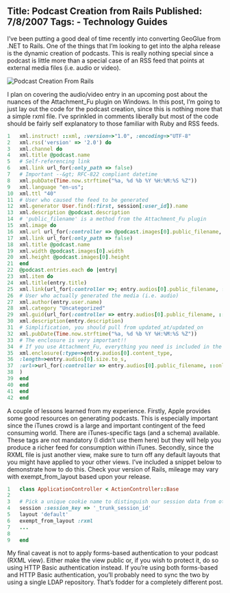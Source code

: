 Title: Podcast Creation from Rails
Published: 7/8/2007
Tags:
    - Technology Guides
---
I’ve been putting a good deal of time recently into converting GeoGlue from .NET to Rails. One of the things that I’m looking to get into the alpha release is the dynamic creation of podcasts. This is really nothing special since a podcast is little more than a special case of an RSS feed that points at external media files (i.e. audio or video).

![Podcast Creation From Rails](https://s3.amazonaws.com/s3.beckshome.com/20070708-Podcast-Creation-From-Rails.jpg)

I plan on covering the audio/video entry in an upcoming post about the nuances of the Attachment_Fu plugin on Windows. In this post, I’m going to just lay out the code for the podcast creation, since this is nothing more that a simple rxml file. I’ve sprinkled in comments liberally but most of the code should be fairly self explanatory to those familiar with Ruby and RSS feeds.

```ruby
1	xml.instruct! ::xml, :version=>"1.0", :encoding=>"UTF-8"
2	xml.rss('version' => '2.0') do
3	xml.channel do
4	xml.title @podcast.name
5	# Self-referencing link
6	xml.link url_for(:only_path => false)
7	# Important --&gt; RFC-822 compliant datetime
8	xml.pubDate(Time.now.strftime("%a, %d %b %Y %H:%M:%S %Z"))
9	xml.language "en-us";
10	xml.ttl "40"
11	# User who caused the feed to be generated
12	xml.generator User.find(:first, session[:user_id]).name
13	xml.description @podcast.description
14	# 'public_filename' is a method from the Attachment_Fu plugin
15	xml.image do
16	xml.url url_for(:controller => @podcast.images[0].public_filename, ::only_path => false)
17	xml.link url_for(:only_path => false)
18	xml.title @podcast.name
19	xml.width @podcast.images[0].width
20	xml.height @podcast.images[0].height
21	end
22	@podcast.entries.each do |entry|
23	xml.item do
24	xml.title(entry.title)
25	xml.link(url_for(:controller =>; entry.audios[0].public_filename, ::only_path => false))
26	# User who actually generated the media (i.e. audio)
27	xml.author(entry.user.name)
28	xml.category "Uncategorized"
29	xml.guid(url_for(:controller => entry.audios[0].public_filename, ::only_path => false))
30	xml.description(entry.description)
31	# Simplification, you should pull from updated_at/updated_on
32	xml.pubDate(Time.now.strftime("%a, %d %b %Y %H:%M:%S %Z"))
33	# The enclosure is very important!!
34	# If you use Attachment_Fu, everything you need is included in the model
35	xml.enclosure(:type=>entry.audios[0].content_type,
36	:length=>entry.audios[0].size.to_s,
37	:url=>url_for(:controller => entry.audios[0].public_filename, ::only_path => false)
38	)
39	end
40	end
41	end
42	end
```
A couple of lessons learned from my experience. Firstly, Apple provides some good resources on generating podcasts. This is especially important since the iTunes crowd is a large and important contingent of the feed consuming world. There are iTunes-specific tags (and a schema) available. These tags are not mandatory (I didn’t use them here) but they will help you produce a richer feed for consumption within iTunes. Secondly, since the RXML file is just another view, make sure to turn off any default layouts that you might have applied to your other views. I’ve included a snippet below to demonstrate how to do this. Check your version of Rails, mileage may vary with exempt_from_layout based upon your release.

```ruby
1	class ApplicationController < ActionController::Base  
2	 
3	# Pick a unique cookie name to distinguish our session data from others
4	session :session_key => '_trunk_session_id'
5	layout 'default'
6	exempt_from_layout :rxml
7	...
8	 
9	end
```
My final caveat is not to apply forms-based authentication to your podcast (RXML view). Either make the view public or, if you wish to protect it, do so using HTTP Basic authentication instead. If you’re using both forms-based and HTTP Basic authentication, you’ll probably need to sync the two by using a single LDAP repository. That’s fodder for a completely different post.